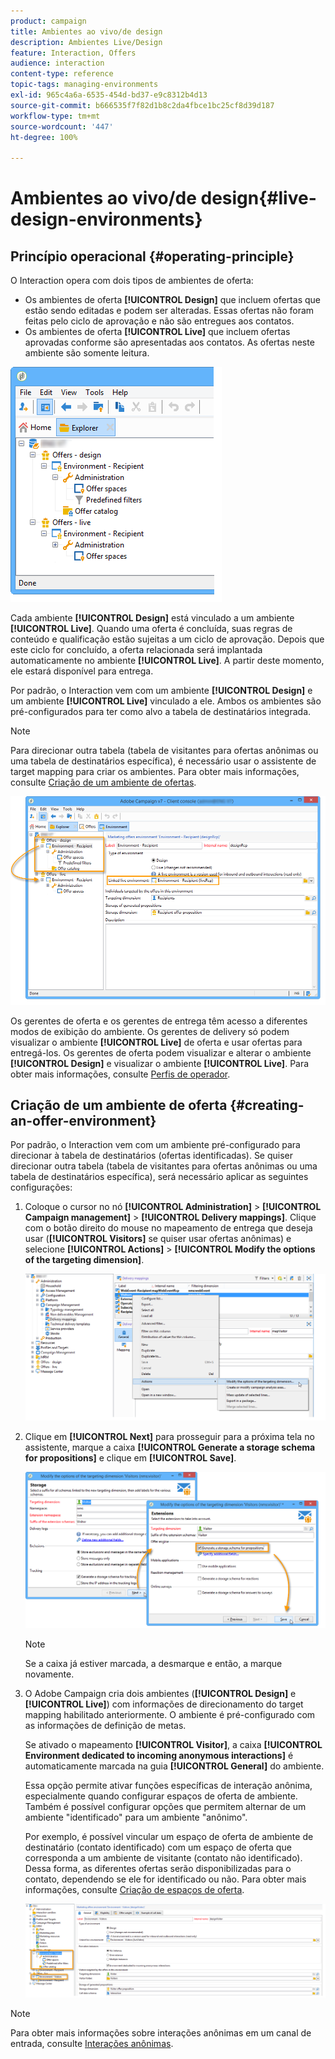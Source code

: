 ```yaml
---
product: campaign
title: Ambientes ao vivo/de design
description: Ambientes Live/Design
feature: Interaction, Offers
audience: interaction
content-type: reference
topic-tags: managing-environments
exl-id: 965c4a6a-6535-454d-bd37-e9c8312b4d13
source-git-commit: b666535f7f82d1b8c2da4fbce1bc25cf8d39d187
workflow-type: tm+mt
source-wordcount: '447'
ht-degree: 100%

---
```


# Ambientes ao vivo/de design{#live-design-environments}



## Princípio operacional {#operating-principle}

O Interaction opera com dois tipos de ambientes de oferta:

* Os ambientes de oferta **[!UICONTROL Design]** que incluem ofertas que estão sendo editadas e podem ser alteradas. Essas ofertas não foram feitas pelo ciclo de aprovação e não são entregues aos contatos.
* Os ambientes de oferta **[!UICONTROL Live]** que incluem ofertas aprovadas conforme são apresentadas aos contatos. As ofertas neste ambiente são somente leitura.

![](assets/offer_environments_overview_001.png)

Cada ambiente **[!UICONTROL Design]** está vinculado a um ambiente **[!UICONTROL Live]**. Quando uma oferta é concluída, suas regras de conteúdo e qualificação estão sujeitas a um ciclo de aprovação. Depois que este ciclo for concluído, a oferta relacionada será implantada automaticamente no ambiente **[!UICONTROL Live]**. A partir deste momento, ele estará disponível para entrega.

Por padrão, o Interaction vem com um ambiente **[!UICONTROL Design]** e um ambiente **[!UICONTROL Live]** vinculado a ele. Ambos os ambientes são pré-configurados para ter como alvo a tabela de destinatários integrada.

>[!NOTE]
>
>Para direcionar outra tabela (tabela de visitantes para ofertas anônimas ou uma tabela de destinatários específica), é necessário usar o assistente de target mapping para criar os ambientes. Para obter mais informações, consulte [Criação de um ambiente de ofertas](#creating-an-offer-environment).

![](assets/offer_environments_overview_002.png)

Os gerentes de oferta e os gerentes de entrega têm acesso a diferentes modos de exibição do ambiente. Os gerentes de delivery só podem visualizar o ambiente **[!UICONTROL Live]** de oferta e usar ofertas para entregá-los. Os gerentes de oferta podem visualizar e alterar o ambiente **[!UICONTROL Design]** e visualizar o ambiente **[!UICONTROL Live]**. Para obter mais informações, consulte [Perfis de operador](../../interaction/using/operator-profiles.md).

## Criação de um ambiente de oferta {#creating-an-offer-environment}

Por padrão, o Interaction vem com um ambiente pré-configurado para direcionar à tabela de destinatários (ofertas identificadas). Se quiser direcionar outra tabela (tabela de visitantes para ofertas anônimas ou uma tabela de destinatários específica), será necessário aplicar as seguintes configurações:

1. Coloque o cursor no nó **[!UICONTROL Administration]** > **[!UICONTROL Campaign management]** > **[!UICONTROL Delivery mappings]**. Clique com o botão direito do mouse no mapeamento de entrega que deseja usar (**[!UICONTROL Visitors]** se quiser usar ofertas anônimas) e selecione **[!UICONTROL Actions]** > **[!UICONTROL Modify the options of the targeting dimension]**.

   ![](assets/offer_env_anonymous_001.png)

1. Clique em **[!UICONTROL Next]** para prosseguir para a próxima tela no assistente, marque a caixa **[!UICONTROL Generate a storage schema for propositions]** e clique em **[!UICONTROL Save]**.

   ![](assets/offer_env_anonymous_002.png)

   >[!NOTE]
   >
   >Se a caixa já estiver marcada, a desmarque e então, a marque novamente.

1. O Adobe Campaign cria dois ambientes (**[!UICONTROL Design]** e **[!UICONTROL Live]**) com informações de direcionamento do target mapping habilitado anteriormente. O ambiente é pré-configurado com as informações de definição de metas.

   Se ativado o mapeamento **[!UICONTROL Visitor]**, a caixa **[!UICONTROL Environment dedicated to incoming anonymous interactions]** é automaticamente marcada na guia **[!UICONTROL General]** do ambiente.

   Essa opção permite ativar funções específicas de interação anônima, especialmente quando configurar espaços de oferta de ambiente. Também é possível configurar opções que permitem alternar de um ambiente &quot;identificado&quot; para um ambiente &quot;anônimo&quot;.

   Por exemplo, é possível vincular um espaço de oferta de ambiente de destinatário (contato identificado) com um espaço de oferta que corresponda a um ambiente de visitante (contato não identificado). Dessa forma, as diferentes ofertas serão disponibilizadas para o contato, dependendo se ele for identificado ou não. Para obter mais informações, consulte [Criação de espaços de oferta](../../interaction/using/creating-offer-spaces.md).

   ![](assets/offer_env_anonymous_003.png)

>[!NOTE]
>
>Para obter mais informações sobre interações anônimas em um canal de entrada, consulte [Interações anônimas](../../interaction/using/anonymous-interactions.md).
